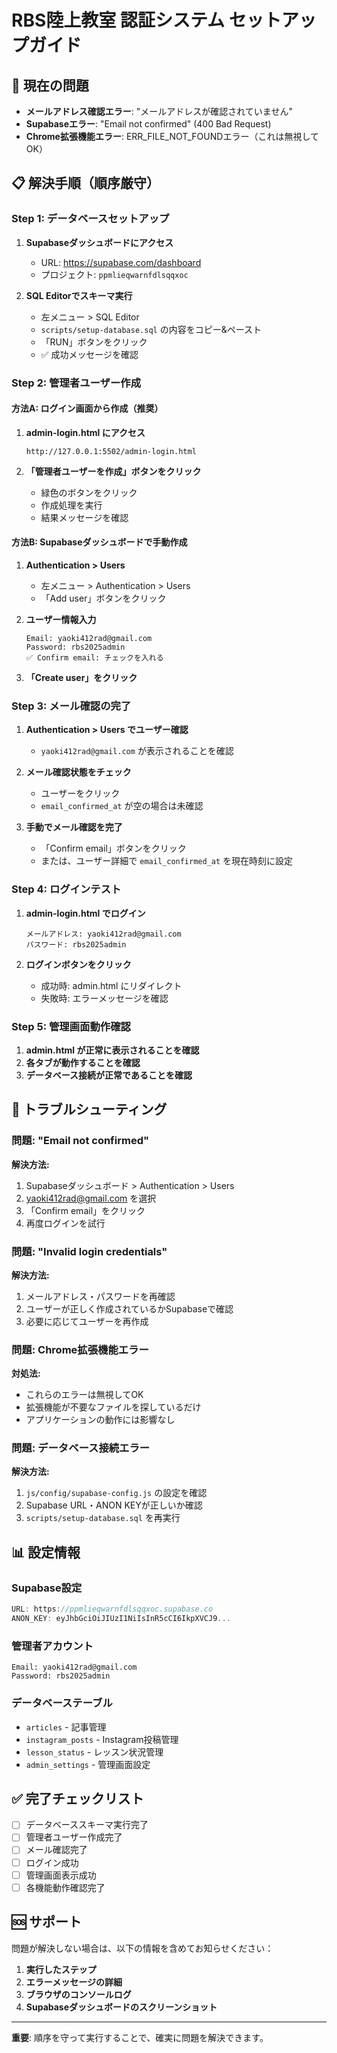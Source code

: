 # RBS陸上教室 認証システム セットアップガイド

## 🚨 現在の問題

- **メールアドレス確認エラー**: "メールアドレスが確認されていません"
- **Supabaseエラー**: "Email not confirmed" (400 Bad Request)
- **Chrome拡張機能エラー**: ERR_FILE_NOT_FOUNDエラー（これは無視してOK）

## 📋 解決手順（順序厳守）

### **Step 1: データベースセットアップ**

1. **Supabaseダッシュボードにアクセス**
   - URL: https://supabase.com/dashboard
   - プロジェクト: `ppmlieqwarnfdlsqqxoc`

2. **SQL Editorでスキーマ実行**
   - 左メニュー > SQL Editor
   - `scripts/setup-database.sql` の内容をコピー&ペースト
   - 「RUN」ボタンをクリック
   - ✅ 成功メッセージを確認

### **Step 2: 管理者ユーザー作成**

#### **方法A: ログイン画面から作成（推奨）**

1. **admin-login.html にアクセス**
   ```
   http://127.0.0.1:5502/admin-login.html
   ```

2. **「管理者ユーザーを作成」ボタンをクリック**
   - 緑色のボタンをクリック
   - 作成処理を実行
   - 結果メッセージを確認

#### **方法B: Supabaseダッシュボードで手動作成**

1. **Authentication > Users**
   - 左メニュー > Authentication > Users
   - 「Add user」ボタンをクリック

2. **ユーザー情報入力**
   ```
   Email: yaoki412rad@gmail.com
   Password: rbs2025admin
   ✅ Confirm email: チェックを入れる
   ```

3. **「Create user」をクリック**

### **Step 3: メール確認の完了**

1. **Authentication > Users でユーザー確認**
   - `yaoki412rad@gmail.com` が表示されることを確認

2. **メール確認状態をチェック**
   - ユーザーをクリック
   - `email_confirmed_at` が空の場合は未確認

3. **手動でメール確認を完了**
   - 「Confirm email」ボタンをクリック
   - または、ユーザー詳細で `email_confirmed_at` を現在時刻に設定

### **Step 4: ログインテスト**

1. **admin-login.html でログイン**
   ```
   メールアドレス: yaoki412rad@gmail.com
   パスワード: rbs2025admin
   ```

2. **ログインボタンをクリック**
   - 成功時: admin.html にリダイレクト
   - 失敗時: エラーメッセージを確認

### **Step 5: 管理画面動作確認**

1. **admin.html が正常に表示されることを確認**
2. **各タブが動作することを確認**
3. **データベース接続が正常であることを確認**

## 🔧 トラブルシューティング

### **問題: "Email not confirmed"**

**解決方法:**
1. Supabaseダッシュボード > Authentication > Users
2. yaoki412rad@gmail.com を選択
3. 「Confirm email」をクリック
4. 再度ログインを試行

### **問題: "Invalid login credentials"**

**解決方法:**
1. メールアドレス・パスワードを再確認
2. ユーザーが正しく作成されているかSupabaseで確認
3. 必要に応じてユーザーを再作成

### **問題: Chrome拡張機能エラー**

**対処法:**
- これらのエラーは無視してOK
- 拡張機能が不要なファイルを探しているだけ
- アプリケーションの動作には影響なし

### **問題: データベース接続エラー**

**解決方法:**
1. `js/config/supabase-config.js` の設定を確認
2. Supabase URL・ANON KEYが正しいか確認
3. `scripts/setup-database.sql` を再実行

## 📊 設定情報

### **Supabase設定**
```javascript
URL: https://ppmlieqwarnfdlsqqxoc.supabase.co
ANON_KEY: eyJhbGciOiJIUzI1NiIsInR5cCI6IkpXVCJ9...
```

### **管理者アカウント**
```
Email: yaoki412rad@gmail.com
Password: rbs2025admin
```

### **データベーステーブル**
- `articles` - 記事管理
- `instagram_posts` - Instagram投稿管理
- `lesson_status` - レッスン状況管理
- `admin_settings` - 管理画面設定

## ✅ 完了チェックリスト

- [ ] データベーススキーマ実行完了
- [ ] 管理者ユーザー作成完了
- [ ] メール確認完了
- [ ] ログイン成功
- [ ] 管理画面表示成功
- [ ] 各機能動作確認完了

## 🆘 サポート

問題が解決しない場合は、以下の情報を含めてお知らせください：

1. **実行したステップ**
2. **エラーメッセージの詳細**
3. **ブラウザのコンソールログ**
4. **Supabaseダッシュボードのスクリーンショット**

---

**重要**: 順序を守って実行することで、確実に問題を解決できます。 